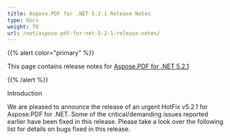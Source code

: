 ```yaml
---
title: Aspose.PDF for .NET 5.2.1 Release Notes
type: docs
weight: 70
url: /net/aspose-pdf-for-net-5-2-1-release-notes/
---
```


{{% alert color="primary" %}} 

This page contains release notes for [Aspose.PDF for .NET 5.2.1](http://www.aspose.com/downloads/pdf/net/new-releases/aspose.pdf-for-.net-5.2.1/)

{{% /alert %}} 

Introduction

We are pleased to announce the release of an urgent HotFix v5.2.1 for Aspose.PDF for .NET. Some of the critical/demanding issues reported earlier have been fixed in this release. Please take a look over the following list for details on bugs fixed in this release.
